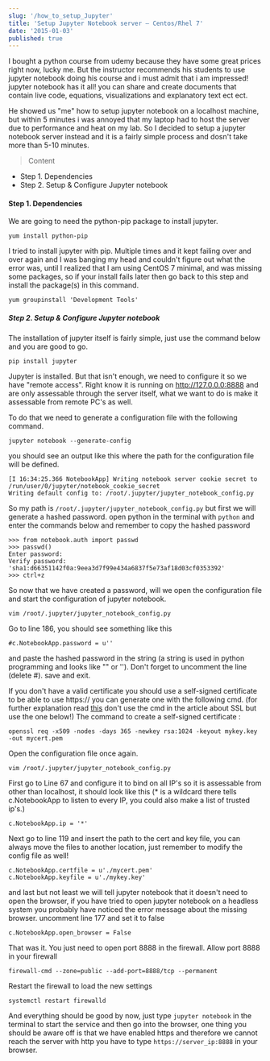 ```yaml
---
slug: '/how_to_setup_Jupyter'
title: 'Setup Jupyter Notebook server – Centos/Rhel 7'
date: '2015-01-03'
published: true 
---
```


I bought a python course from udemy because they have some great prices right now, lucky me.
But the instructor recommends his students to use jupyter notebook doing his course and i must admit that
i am impressed! jupyter notebook has it all! you can share and create 
documents that contain live code, equations, visualizations and explanatory text ect ect.

He showed us "me" how to setup jupyter notebook on a localhost machine, but 
within 5 minutes i was annoyed that my laptop had to host the server due 
to performance and heat on my lab. So I decided to setup a jupyter notebook server
instead and it is a fairly simple process and dosn't take more than 5-10 minutes.




>Content  
 - Step 1. Dependencies  
 - Step 2. Setup & Configure Jupyter notebook


#### Step 1. Dependencies

We are going to need the python-pip package to install jupyter.
```
yum install python-pip
```
I tried to install jupyter with pip. Multiple times and it kept failing over and over again and I was banging my head and couldn't figure out what the error was, until I realized that I am using CentOS 7 minimal, and was missing some packages, so if your install fails later then go back to this step and install the package(s) in this command.
```
yum groupinstall 'Development Tools'
```

##### Step 2. Setup & Configure Jupyter notebook

The installation of jupyter itself is fairly simple, just use the command below and you are good to go.
```
pip install jupyter
```
Jupyter is installed. But that isn't enough, we need to configure it so we have "remote access".
Right know it is running on http://127.0.0.0:8888 and are only  assessable through the server itself, what we want to do is make it assessable from remote PC's as well.

To do that we need to generate a configuration file with the following command.
```
jupyter notebook --generate-config
```
you should see an output like this where the path for the configuration file will be defined.

```
[I 16:34:25.366 NotebookApp] Writing notebook server cookie secret to /run/user/0/jupyter/notebook_cookie_secret
Writing default config to: /root/.jupyter/jupyter_notebook_config.py
```
So my path is `/root/.jupyter/jupyter_notebook_config.py` but first we will generate a hashed password. open python in the terminal with `python` and enter the commands below and remember to copy the hashed password

```
>>> from notebook.auth import passwd
>>> passwd()
Enter password:
Verify password:
'sha1:d66351142f0a:9eea3d7f99e434a6837f5e73af18d03cf0353392'
>>> ctrl+z
```
So now that we have created a password, will we open the configuration file and start the configuration of jupyter notebook.

```
vim /root/.jupyter/jupyter_notebook_config.py
```

Go to line 186, you should see something like this

```
#c.NotebookApp.password = u''
```
and paste the hashed password in the string (a string is used in python programming and looks like "" or ''). Don't forget to
uncomment the line (delete #). save and exit.  

If you don't have a valid certificate you should use a self-signed certificate to be able to use https://
you can generate one with the following cmd. (for further explanation read [this](https://techknight.eu/2014/11/15/create-and-setup-self-signed-ssl-apache/) don't use the cmd in the article about SSL but use the one below!) The command to create a self-signed certificate :
```
openssl req -x509 -nodes -days 365 -newkey rsa:1024 -keyout mykey.key -out mycert.pem
```
Open the configuration file once again.
```
vim /root/.jupyter/jupyter_notebook_config.py
```
First go to Line 67 and configure it to bind on all IP's so it is assessable from other than localhost, it should look like this (* is a wildcard there tells c.NotebookApp to listen to every IP, you could also make a list of trusted ip's.)
```
c.NotebookApp.ip = '*'
```
Next go to line 119 and insert the path to the cert and key file, you can always move the files to another location, just remember to modify the config file as well!
```
c.NotebookApp.certfile = u'./mycert.pem'
c.NotebookApp.keyfile = u'./mykey.key'
```
and last but not least we will tell jupyter notebook that it doesn't need to open the browser, if you have tried to open jupyter notebook on a headless system you probably have noticed the error message about the missing browser. uncomment line 177 and set it to false
```
c.NotebookApp.open_browser = False
```
That was it. You just need to open port 8888 in the firewall.
Allow port 8888 in your firewall
```
firewall-cmd --zone=public --add-port=8888/tcp --permanent
```
Restart the firewall to load the new settings
```
systemctl restart firewalld
```
And everything should be good by now, just type `jupyter notebook` in the terminal to start the service and then go into the browser,
one thing you should be aware off is that we have enabled https and therefore we cannot reach the server with http you have to type `https://server_ip:8888` in your browser.
